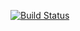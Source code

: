 [![Build Status](https://travis-ci.org/theborakompanioni/bip39-ng.svg?branch=master)](https://travis-ci.org/theborakompanioni/bip39-ng)
